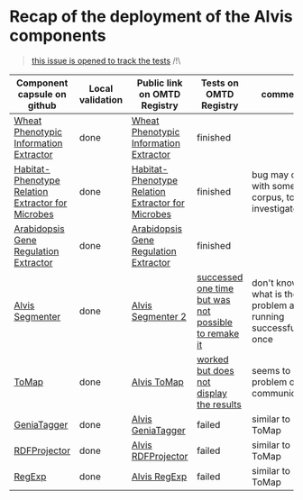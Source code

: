 # Recap of the deployment of the Alvis components 

> [this issue is opened to track the tests](https://github.com/openminted/alvis-docker/issues/10)   /!\



| Component capsule on github | Local validation | Public link on OMTD Registry | Tests on OMTD Registry | comments |
| ------------- | ------------- | --------------------- |-------------|----------------|
| [Wheat Phenotypic Information Extractor](uc-tdm-as-d/) | done | [Wheat Phenotypic Information Extractor](https://test.openminted.eu/landingPage/application/8480d942-8727-4347-9ccc-225e7c7471a6) |  finished |  |
| [Habitat-Phenotype Relation Extractor for Microbes](uc-tdm-as-c/) | done |  [Habitat-Phenotype Relation Extractor for Microbes](https://test.openminted.eu/landingPage/application/dc1176fe-4ea1-48fe-b584-99eb204409e2) | finished | bug may occur with some corpus, to investigate |
| [Arabidopsis Gene Regulation Extractor](uc-tdm-as-e/) | done |  [Arabidopsis Gene Regulation Extractor](https://test.openminted.eu/landingPage/application/b1072fb6-78fb-4fdb-bd20-9916f74810b9) | finished |  |
| [Alvis Segmenter](segmenter/) | done  | [Alvis Segmenter 2](https://test.openminted.eu/landingPage/component/62bd4ee3-5476-4343-b27b-ac65d8dba385) | [successed one time but was not possible to remake it](https://github.com/openminted/alvis-docker/issues/10#issuecomment-386676078) | don't know what is the problem after running successfully once |
| [ToMap](tomap/) | done | [Alvis ToMap](https://test.openminted.eu/landingPage/component/f145b471-c3e7-48b1-992d-c19bd79d156e) | [worked but does not display the results](https://github.com/openminted/alvis-docker/issues/10#issuecomment-388838168) | seems to be a problem of AAI communication  |
| [GeniaTagger](geniatagger/)  | done | [Alvis GeniaTagger](https://test.openminted.eu/landingPage/component/2cb79581-8629-412e-ba7c-51a4b6c5bb19) | failed | similar to ToMap |
| [RDFProjector](rdfprojector/) | done | [Alvis RDFProjector](https://test.openminted.eu/landingPage/component/1e382d21-8669-45ef-8415-3f9e1ecff3bf) | failed | similar to ToMap |
| [RegExp](regexp/)  | done | [Alvis RegExp](https://test.openminted.eu/landingPage/component/ed724697-a907-4140-ac83-9aa485375ce4) | failed | similar to ToMap |

